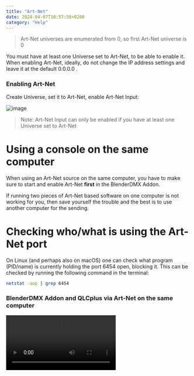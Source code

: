 ```yaml
---
title: "Art-Net"
date: 2024-04-07T10:57:58+0200
category: "Help"
---
```

> Art-Net universes are enumerated from 0, so first Art-Net universe is 0

You must have at least one Universe set to Art-Net, to be able to enable it.
When enabling Art-Net, ideally, do not change the IP address settings and leave
it at the default 0.0.0.0 .

### Enabling Art-Net

Create Universe, set it to Art-Net, enable Art-Net Input:

![image](../media/enable_artnet.png)

> Note: Art-Net Input can only be enabled if you have at least one Universe set to Art-Net

# Using a console on the same computer

When using an Art-Net source on the same computer, you have to make sure to
start and enable Art-Net **first** in the BlenderDMX Addon.

If running two pieces of Art-Net based software on one computer is not working
for you, then save yourself the trouble and the best is to use another computer
for the sending.

# Checking who/what is using the Art-Net port

On Linux (and perhaps also on macOS) one can check what program (PID/name) is
currently holding the port 6454 open, blocking it. This can be checked by
running the following command in the terminal:

```bash
netstat -aop | grep 6454
```


### BlenderDMX Addon and QLCplus via Art-Net on the same computer

<video src="../media/artnet.webm" controls="controls" >

